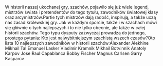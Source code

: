 W historii naszej ukochanej gry, szachów, pojawiło się już wiele legend, mistrzów świata i pretendentów do tego tytułu, zawodników światowej klasy oraz arcymistrzów.Partie tych mistrzów dają radość, inspirują, a także uczą nas zasad królewskiej gry. Jak w każdym sporcie, także i w szachach mówi się głównie o tych najlepszych i to nie tylko obecnie, ale także w całej historii szachów. Tego typu dysputy zazwyczaj prowadzą do jednego, prostego pytania: Kto jest najwybitniejszym szachistą wszech czasów?Oto lista 10 najlepszych zawodników w historii szachów:Alexander
Alekhine
Mikhail
Tal
Emanuel
Lasker
Vladimir
Kramnik
Mikhail
Botvinnik
Anatoly
Karpov
Jose
Raul
Capablanca
Bobby
Fischer
Magnus
Carlsen
Garry
Kasparov
